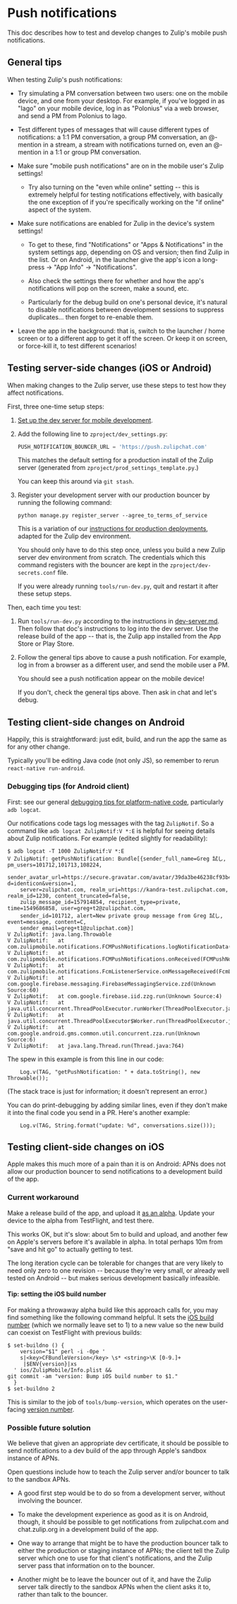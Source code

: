 # Push notifications

This doc describes how to test and develop changes to Zulip's mobile
push notifications.


## General tips

When testing Zulip's push notifications:

* Try simulating a PM conversation between two users: one on the
  mobile device, and one from your desktop.  For example, if you've
  logged in as "Iago" on your mobile device, log in as "Polonius" via
  a web browser, and send a PM from Polonius to Iago.

* Test different types of messages that will cause different types of
  notifications: a 1:1 PM conversation, a group PM conversation, an
  @-mention in a stream, a stream with notifications turned on, even
  an @-mention in a 1:1 or group PM conversation.

* Make sure "mobile push notifications" are on in the mobile user's
  Zulip settings!

  * Try also turning on the "even while online" setting -- this is
    extremely helpful for testing notifications effectively, with
    basically the one exception of if you're specifically working on
    the "if online" aspect of the system.

* Make sure notifications are enabled for Zulip in the device's system
  settings!

  * To get to these, find "Notifications" or "Apps & Notifications" in
    the system settings app, depending on OS and version; then find
    Zulip in the list.  Or on Android, in the launcher give the app's
    icon a long-press -> "App Info" -> "Notifications".

  * Also check the settings there for whether and how the app's
    notifications will pop on the screen, make a sound, etc.

  * Particularly for the debug build on one's personal device, it's
    natural to disable notifications between development sessions to
    suppress duplicates... then forget to re-enable them.

* Leave the app in the background: that is, switch to the launcher /
  home screen or to a different app to get it off the screen.  Or
  keep it on screen, or force-kill it, to test different scenarios!


## Testing server-side changes (iOS or Android)

When making changes to the Zulip server, use these steps to test how
they affect notifications.

First, three one-time setup steps:

1. [Set up the dev server for mobile development](dev-server.md).

2. Add the following line to `zproject/dev_settings.py`:

   ```python
   PUSH_NOTIFICATION_BOUNCER_URL = 'https://push.zulipchat.com'
   ```

   This matches the default setting for a production install of the
   Zulip server (generated from `zproject/prod_settings_template.py`.)

   You can keep this around via `git stash`.

3. Register your development server with our production bouncer by
   running the following command:

   ```
   python manage.py register_server --agree_to_terms_of_service
   ```

   This is a variation of our [instructions for production
   deployments](https://zulip.readthedocs.io/en/latest/production/mobile-push-notifications.html),
   adapted for the Zulip dev environment.

   You should only have to do this step once, unless you build a new
   Zulip server dev environment from scratch.  The credentials which
   this command registers with the bouncer are kept in the
   `zproject/dev-secrets.conf` file.

   If you were already running `tools/run-dev.py`, quit and restart it
   after these setup steps.


Then, each time you test:

1. Run `tools/run-dev.py` according to the instructions in
   [dev-server.md](dev-server.md).  Then follow that doc's
   instructions to log into the dev server.  Use the release build of
   the app -- that is, the Zulip app installed from the App Store or
   Play Store.

2. Follow the general tips above to cause a push notification.  For
   example, log in from a browser as a different user, and send the
   mobile user a PM.

   You should see a push notification appear on the mobile device!

   If you don't, check the general tips above.  Then ask in chat and
   let's debug.


## Testing client-side changes on Android

Happily, this is straightforward: just edit, build, and run the app
the same as for any other change.

Typically you'll be editing Java code (not only JS), so remember to
rerun `react-native run-android`.

### Debugging tips (for Android client)

First: see our general [debugging tips for platform-native
code](debugging.md#native), particularly `adb logcat`.

Our notifications code tags log messages with the tag `ZulipNotif`.
So a command like `adb logcat ZulipNotif:V *:E` is helpful for seeing
details about Zulip notifications.  For example (edited slightly for
readability):

```
$ adb logcat -T 1000 ZulipNotif:V *:E
V ZulipNotif: getPushNotification: Bundle[{sender_full_name=Greg 試し, pm_users=101712,101713,108224,
    sender_avatar_url=https://secure.gravatar.com/avatar/39da3be46238cf93b47a1f5af3df993f?d=identicon&version=1,
    server=zulipchat.com, realm_uri=https://kandra-test.zulipchat.com, realm_id=1230, content_truncated=false,
    zulip_message_id=157914854, recipient_type=private, time=1549686858, user=greg+t2@zulipchat.com,
    sender_id=101712, alert=New private group message from Greg 試し, event=message, content=C,
    sender_email=greg+t1@zulipchat.com}]
V ZulipNotif: java.lang.Throwable
V ZulipNotif: 	at com.zulipmobile.notifications.FCMPushNotifications.logNotificationData(FCMPushNotifications.java:61)
V ZulipNotif: 	at com.zulipmobile.notifications.FCMPushNotifications.onReceived(FCMPushNotifications.java:70)
V ZulipNotif: 	at com.zulipmobile.notifications.FcmListenerService.onMessageReceived(FcmListenerService.java:18)
V ZulipNotif: 	at com.google.firebase.messaging.FirebaseMessagingService.zzd(Unknown Source:60)
V ZulipNotif: 	at com.google.firebase.iid.zzg.run(Unknown Source:4)
V ZulipNotif: 	at java.util.concurrent.ThreadPoolExecutor.runWorker(ThreadPoolExecutor.java:1167)
V ZulipNotif: 	at java.util.concurrent.ThreadPoolExecutor$Worker.run(ThreadPoolExecutor.java:641)
V ZulipNotif: 	at com.google.android.gms.common.util.concurrent.zza.run(Unknown Source:6)
V ZulipNotif: 	at java.lang.Thread.run(Thread.java:764)
```

The spew in this example is from this line in our code:
```
    Log.v(TAG, "getPushNotification: " + data.toString(), new Throwable());
```
(The stack trace is just for information; it doesn't represent an
error.)

You can do print-debugging by adding similar lines, even if they don't
make it into the final code you send in a PR.  Here's another example:
```
    Log.v(TAG, String.format("update: %d", conversations.size()));
```


## Testing client-side changes on iOS

Apple makes this much more of a pain than it is on Android: APNs does
not allow our production bouncer to send notifications to a
development build of the app.


### Current workaround

Make a release build of the app, and upload it [as an alpha][].
Update your device to the alpha from TestFlight, and test there.

[as an alpha]: release.md#build-and-upload-alpha-ios

This works OK, but it's slow: about 5m to build and upload, and
another few on Apple's servers before it's available in alpha.  In
total perhaps 10m from "save and hit go" to actually getting to test.

The long iteration cycle can be tolerable for changes that are very
likely to need only zero to one revision -- because they're very
small, or already well tested on Android -- but makes serious
development basically infeasible.


#### Tip: setting the iOS build number

For making a throwaway alpha build like this approach calls for, you
may find something like the following command helpful.  It sets the
[iOS build number][] (which we normally leave set to 1) to a new value
so the new build can coexist on TestFlight with previous builds:

    $ set-buildno () {
        version="$1" perl -i -0pe '
	    s|<key>CFBundleVersion</key> \s* <string>\K [0-9.]+
	     |$ENV{version}|xs
	  ' ios/ZulipMobile/Info.plist &&
	git commit -am "version: Bump iOS build number to $1."
      }
    $ set-buildno 2

This is similar to the job of `tools/bump-version`, which operates on
the user-facing [version number][].

[iOS build number]: https://developer.apple.com/documentation/bundleresources/information_property_list/cfbundleversion
[version number]: https://developer.apple.com/documentation/bundleresources/information_property_list/cfbundleshortversionstring


### Possible future solution

We believe that given an appropriate dev certificate, it should be
possible to send notifications to a dev build of the app through
Apple's sandbox instance of APNs.

Open questions include how to teach the Zulip server and/or bouncer to
talk to the sandbox APNs.

* A good first step would be to do so from a development server,
  without involving the bouncer.

* To make the development experience as good as it is on Android,
  though, it should be possible to get notifications from
  zulipchat.com and chat.zulip.org in a development build of the app.

* One way to arrange that might be to have the production bouncer talk
  to either the production or staging instance of APNs; the client
  tell the Zulip server which one to use for that client's
  notifications, and the Zulip server pass that information on to the
  bouncer.

* Another might be to leave the bouncer out of it, and have the Zulip
  server talk directly to the sandbox APNs when the client asks it to,
  rather than talk to the bouncer.
